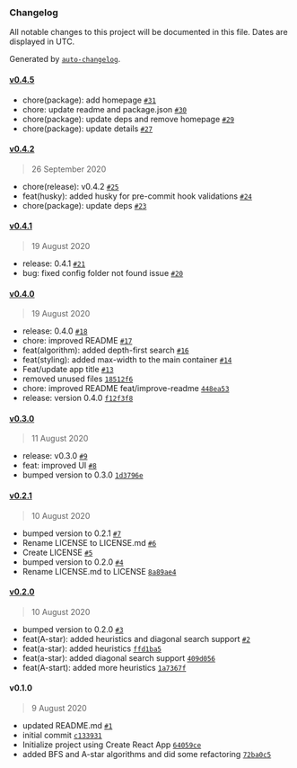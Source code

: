 ### Changelog

All notable changes to this project will be documented in this file. Dates are displayed in UTC.

Generated by [`auto-changelog`](https://github.com/CookPete/auto-changelog).

#### [v0.4.5](https://github.com/jannomeister/pathfinder/compare/v0.4.2...v0.4.5)

- chore(package): add homepage [`#31`](https://github.com/jannomeister/pathfinder/pull/31)
- chore: update readme and package.json [`#30`](https://github.com/jannomeister/pathfinder/pull/30)
- chore(package): update deps and remove homepage [`#29`](https://github.com/jannomeister/pathfinder/pull/29)
- chore(package): update details [`#27`](https://github.com/jannomeister/pathfinder/pull/27)

#### [v0.4.2](https://github.com/jannomeister/pathfinder/compare/v0.4.1...v0.4.2)

> 26 September 2020

- chore(release): v0.4.2 [`#25`](https://github.com/jannomeister/pathfinder/pull/25)
- feat(husky): added husky for pre-commit hook validations [`#24`](https://github.com/jannomeister/pathfinder/pull/24)
- chore(package): update deps [`#23`](https://github.com/jannomeister/pathfinder/pull/23)

#### [v0.4.1](https://github.com/jannomeister/pathfinder/compare/v0.4.0...v0.4.1)

> 19 August 2020

- release: 0.4.1 [`#21`](https://github.com/jannomeister/pathfinder/pull/21)
- bug: fixed config folder not found issue [`#20`](https://github.com/jannomeister/pathfinder/pull/20)

#### [v0.4.0](https://github.com/jannomeister/pathfinder/compare/v0.3.0...v0.4.0)

> 19 August 2020

- release: 0.4.0 [`#18`](https://github.com/jannomeister/pathfinder/pull/18)
- chore: improved README [`#17`](https://github.com/jannomeister/pathfinder/pull/17)
- feat(algorithm): added depth-first search [`#16`](https://github.com/jannomeister/pathfinder/pull/16)
- feat(styling): added max-width to the main container [`#14`](https://github.com/jannomeister/pathfinder/pull/14)
- Feat/update app title [`#13`](https://github.com/jannomeister/pathfinder/pull/13)
- removed unused files [`18512f6`](https://github.com/jannomeister/pathfinder/commit/18512f67c26c03b842297e6b4839244ec12fc7fc)
- chore: improved README feat/improve-readme [`448ea53`](https://github.com/jannomeister/pathfinder/commit/448ea5305b2a1e18070b4e8060b2827f78a8b5c8)
- release: version 0.4.0 [`f12f3f8`](https://github.com/jannomeister/pathfinder/commit/f12f3f8b1902ca72b115370754b200bf0892e51c)

#### [v0.3.0](https://github.com/jannomeister/pathfinder/compare/v0.2.1...v0.3.0)

> 11 August 2020

- release: v0.3.0 [`#9`](https://github.com/jannomeister/pathfinder/pull/9)
- feat: improved UI [`#8`](https://github.com/jannomeister/pathfinder/pull/8)
- bumped version to 0.3.0 [`1d3796e`](https://github.com/jannomeister/pathfinder/commit/1d3796e83e4d4e63c4eecad1baffe3aa832c1dde)

#### [v0.2.1](https://github.com/jannomeister/pathfinder/compare/v0.2.0...v0.2.1)

> 10 August 2020

- bumped version to 0.2.1 [`#7`](https://github.com/jannomeister/pathfinder/pull/7)
- Rename LICENSE to LICENSE.md [`#6`](https://github.com/jannomeister/pathfinder/pull/6)
- Create LICENSE [`#5`](https://github.com/jannomeister/pathfinder/pull/5)
- bumped version to 0.2.0 [`#4`](https://github.com/jannomeister/pathfinder/pull/4)
- Rename LICENSE.md to LICENSE [`8a89ae4`](https://github.com/jannomeister/pathfinder/commit/8a89ae493701b76999815ce587042a4f8923a450)

#### [v0.2.0](https://github.com/jannomeister/pathfinder/compare/v0.1.0...v0.2.0)

> 10 August 2020

- bumped version to 0.2.0 [`#3`](https://github.com/jannomeister/pathfinder/pull/3)
- feat(A-star): added heuristics and diagonal search support [`#2`](https://github.com/jannomeister/pathfinder/pull/2)
- feat(a-star): added heuristics [`ffd1ba5`](https://github.com/jannomeister/pathfinder/commit/ffd1ba570c9c28251b43d19f6f9bcd8bf592a867)
- feat(a-star): added diagonal search support [`409d056`](https://github.com/jannomeister/pathfinder/commit/409d0560c838abaa8a4ba1377ea0dac30c60ba77)
- feat(A-start): added more heuristics [`1a7367f`](https://github.com/jannomeister/pathfinder/commit/1a7367fb4b6c9b0be020734577116dc167a8d7b6)

#### v0.1.0

> 9 August 2020

- updated README.md [`#1`](https://github.com/jannomeister/pathfinder/pull/1)
- initial commit [`c133931`](https://github.com/jannomeister/pathfinder/commit/c13393120adec1a7577e7f49748fe2189dff4812)
- Initialize project using Create React App [`64059ce`](https://github.com/jannomeister/pathfinder/commit/64059ce9f1ccc2eae5f8f2cfed4831b679fabf98)
- added BFS and A-star algorithms and did some refactoring [`72ba0c5`](https://github.com/jannomeister/pathfinder/commit/72ba0c504878674852e43666ed091b92cd410022)
